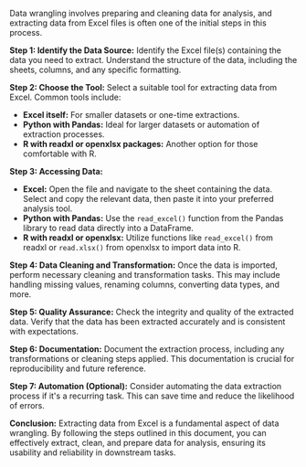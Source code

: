 Data wrangling involves preparing and cleaning data for analysis, and extracting data from Excel files is often one of the initial steps in this process.

**Step 1: Identify the Data Source:**
Identify the Excel file(s) containing the data you need to extract. Understand the structure of the data, including the sheets, columns, and any specific formatting.

**Step 2: Choose the Tool:**
Select a suitable tool for extracting data from Excel. Common tools include:
- **Excel itself:** For smaller datasets or one-time extractions.
- **Python with Pandas:** Ideal for larger datasets or automation of extraction processes.
- **R with readxl or openxlsx packages:** Another option for those comfortable with R.

**Step 3: Accessing Data:**
- **Excel:** Open the file and navigate to the sheet containing the data. Select and copy the relevant data, then paste it into your preferred analysis tool.
- **Python with Pandas:** Use the `read_excel()` function from the Pandas library to read data directly into a DataFrame.
- **R with readxl or openxlsx:** Utilize functions like `read_excel()` from readxl or `read.xlsx()` from openxlsx to import data into R.

**Step 4: Data Cleaning and Transformation:**
Once the data is imported, perform necessary cleaning and transformation tasks. This may include handling missing values, renaming columns, converting data types, and more.

**Step 5: Quality Assurance:**
Check the integrity and quality of the extracted data. Verify that the data has been extracted accurately and is consistent with expectations.

**Step 6: Documentation:**
Document the extraction process, including any transformations or cleaning steps applied. This documentation is crucial for reproducibility and future reference.

**Step 7: Automation (Optional):**
Consider automating the data extraction process if it's a recurring task. This can save time and reduce the likelihood of errors.

**Conclusion:**
Extracting data from Excel is a fundamental aspect of data wrangling. By following the steps outlined in this document, you can effectively extract, clean, and prepare data for analysis, ensuring its usability and reliability in downstream tasks.
